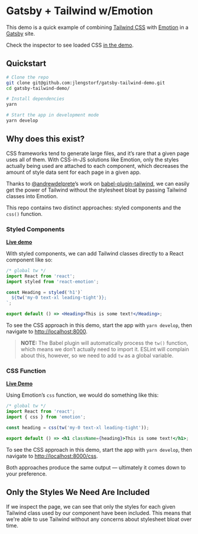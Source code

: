 # Gatsby + Tailwind w/Emotion

This demo is a quick example of combining [Tailwind CSS](https://tailwindcss.com) with [Emotion](https://emotion.sh) in a [Gatsby](https://gatsbyjs.org) site.

Check the inspector to see loaded CSS [in the demo](https://gatsby-tailwind-emotion.netlify.com/).

## Quickstart

```sh
# Clone the repo
git clone git@github.com:jlengstorf/gatsby-tailwind-demo.git
cd gatsby-tailwind-demo/

# Install dependencies
yarn

# Start the app in development mode
yarn develop
```

## Why does this exist?

CSS frameworks tend to generate large files, and it’s rare that a given page uses all of them. With CSS-in-JS solutions like Emotion, only the styles actually being used are attached to each component, which decreases the amount of style data sent for each page in a given app.

Thanks to [@andrewdelprete](https://github.com/andrewdelprete)’s work on [babel-plugin-tailwind](https://github.com/andrewdelprete/babel-plugin-tailwind), we can easily get the power of Tailwind without the stylesheet bloat by passing Tailwind classes into Emotion.

This repo contains two distinct approaches: styled components and the `css()` function.

### Styled Components

[**Live demo**](https://gatsby-tailwind-emotion.netlify.com/)

With styled components, we can add Tailwind classes directly to a React component like so:

```jsx
/* global tw */
import React from 'react';
import styled from 'react-emotion';

const Heading = styled('h1')`
  ${tw('my-0 text-xl leading-tight')};
`;

export default () => <Heading>This is some text!</Heading>;
```

To see the CSS approach in this demo, start the app with `yarn develop`, then navigate to <http://localhost:8000>.

> **NOTE:** The Babel plugin will automatically process the `tw()` function, which means we don’t actually need to import it. ESLint will complain about this, however, so we need to add `tw` as a global variable.

### CSS Function

[**Live Demo**](https://gatsby-tailwind-emotion.netlify.com/css)

Using Emotion’s `css` function, we would do something like this:

```jsx
/* global tw */
import React from 'react';
import { css } from 'emotion';

const heading = css(tw('my-0 text-xl leading-tight'));

export default () => <h1 className={heading}>This is some text!</h1>;
```

To see the CSS approach in this demo, start the app with `yarn develop`, then navigate to <http://localhost:8000/css>.

Both approaches produce the same output — ultimately it comes down to your preference.

## Only the Styles We Need Are Included

If we inspect the page, we can see that only the styles for each given Tailwind class used by our component have been included. This means that we're able to use Tailwind without any concerns about stylesheet bloat over time.
